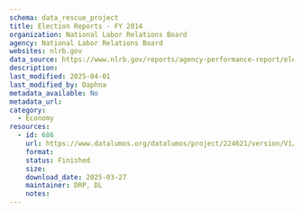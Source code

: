 ```yaml
---
schema: data_rescue_project 
title: Election Reports - FY 2014
organization: National Labor Relations Board
agency: National Labor Relations Board
websites: nlrb.gov
data_source: https://www.nlrb.gov/reports/agency-performance-report/election-reports/election-reports-fy-2014
description: 
last_modified: 2025-04-01
last_modified_by: Daphna
metadata_available: No
metadata_url: 
category:
  - Economy
resources:
  - id: 686
    url: https://www.datalumos.org/datalumos/project/224621/version/V1/view
    format: 
    status: Finished
    size: 
    download_date: 2025-03-27
    maintainer: DRP, DL
    notes: 
---
```

